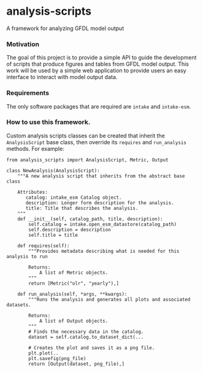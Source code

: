 # analysis-scripts
A framework for analyzing GFDL model output

### Motivation
The goal of this project is to provide a simple API to guide the development of
scripts that produce figures and tables from GFDL model output.  This work will be used
by a simple web application to provide users an easy interface to interact with model
output data.

### Requirements
The only software packages that are required are `intake` and `intake-esm`.

### How to use this framework.
Custom analysis scripts classes can be created that inherit the `AnalysisScript` base
class, then override its `requires` and `run_analysis` methods. For example:

```python3
from analysis_scripts import AnalysisScript, Metric, Output

class NewAnalysis(AnalysisScript):
    """A new analysis script that inherits from the abstract base class

    Attributes:
       catalog: intake_esm Catalog object.
       description: Longer form description for the analysis.
       title: Title that describes the analysis.
    """
    def __init__(self, catalog_path, title, description):
        self.catalog = intake.open_esm_datastore(catalog_path)
        self.description = description
        self.title = title

    def requires(self):
        """Provides metadata describing what is needed for this analysis to run

        Returns:
            A list of Metric objects.
        """
        return [Metric("olr", "yearly"),]

    def run_analysis(self, *args, **kwargs):
        """Runs the analysis and generates all plots and associated datasets.

        Returns:
            A list of Output objects.
        """
        # Finds the necessary data in the catalog.
        dataset = self.catalog.to_dataset_dict(...

        # Creates the plot and saves it as a png file.
        plt.plot(..
        plt.savefig(png_file)
        return [Output(dataset, png_file),]
```
